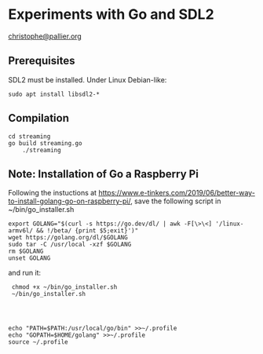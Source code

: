 Experiments with Go and SDL2
============================
<christophe@pallier.org>



Prerequisites
-------------


SDL2 must be installed. Under Linux Debian-like:


	sudo apt install libsdl2-*



Compilation
-----------

	cd streaming
	go build streaming.go
        ./streaming


Note: Installation of Go a Raspberry Pi
---------------------------------------


Following the instuctions at <https://www.e-tinkers.com/2019/06/better-way-to-install-golang-go-on-raspberry-pi/>,
save the following script in ~/bin/go_installer.sh


	export GOLANG="$(curl -s https://go.dev/dl/ | awk -F[\>\<] '/linux-armv6l/ && !/beta/ {print $5;exit}')"
	wget https://golang.org/dl/$GOLANG
	sudo tar -C /usr/local -xzf $GOLANG
	rm $GOLANG
	unset GOLANG

and run it:

     chmod +x ~/bin/go_installer.sh
     ~/bin/go_installer.sh




    echo "PATH=$PATH:/usr/local/go/bin" >>~/.profile
    echo "GOPATH=$HOME/golang" >>~/.profile
    source ~/.profile



